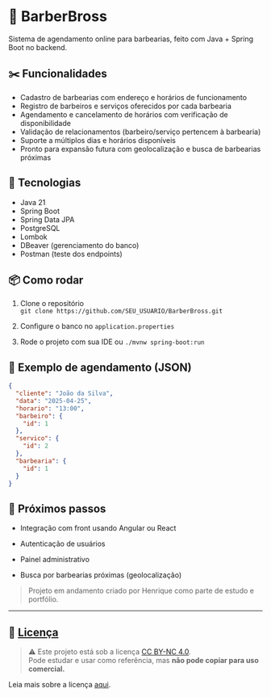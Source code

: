 # 💈 BarberBross

Sistema de agendamento online para barbearias, feito com Java + Spring Boot no backend.

## ✂️ Funcionalidades

- Cadastro de barbearias com endereço e horários de funcionamento  
- Registro de barbeiros e serviços oferecidos por cada barbearia  
- Agendamento e cancelamento de horários com verificação de disponibilidade  
- Validação de relacionamentos (barbeiro/serviço pertencem à barbearia)  
- Suporte a múltiplos dias e horários disponíveis  
- Pronto para expansão futura com geolocalização e busca de barbearias próximas  

## 🧱 Tecnologias

- Java 21
- Spring Boot  
- Spring Data JPA  
- PostgreSQL 
- Lombok  
- DBeaver (gerenciamento do banco)  
- Postman (teste dos endpoints)

## 📦 Como rodar

1. Clone o repositório  
   `git clone https://github.com/SEU_USUARIO/BarberBross.git`

2. Configure o banco no `application.properties`  
3. Rode o projeto com sua IDE ou `./mvnw spring-boot:run`

## 📌 Exemplo de agendamento (JSON)

```json
{
  "cliente": "João da Silva",
  "data": "2025-04-25",
  "horario": "13:00",
  "barbeiro": {
    "id": 1
  },
  "servico": {
    "id": 2
  },
  "barbearia": {
    "id": 1
  }
}
```

## 🚀 Próximos passos

- Integração com front usando Angular ou React

- Autenticação de usuários

- Painel administrativo

- Busca por barbearias próximas (geolocalização)

> Projeto em andamento criado por Henrique como parte de estudo e portfólio.

---

## 🔐 [Licença](LICENSE)

> ⚠️ Este projeto está sob a licença [CC BY-NC 4.0](LICENSE).  
> Pode estudar e usar como referência, mas **não pode copiar para uso comercial.**

Leia mais sobre a licença [aqui](https://creativecommons.org/licenses/by-nc/4.0/).
